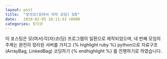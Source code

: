 ```yaml
---
layout: post
title:  "모각코(모여서 각자 코딩) 5회"
date:   2018-02-05 18:11:42 +0900
categories: 모각코
---
```


이 포스팅은 모(여서)각(자)코(딩) 프로그램의 일환으로 제작되었으며, 네 번째 모임의 주제는 완전히 정리된 서버를 가지고
{% highlight ruby %}
python으로 자료구조(ArrayBag, LinkedBag) 코딩하기
{% endhighlight %}
를 진행하기로 하였습니다.
